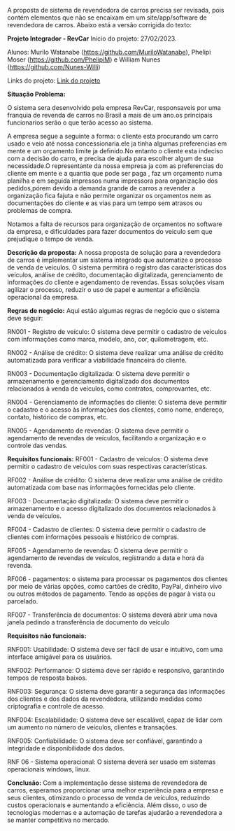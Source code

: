 A proposta de sistema de revendedora de carros precisa ser revisada, pois contém elementos que não se encaixam em um site/app/software de revendedora de carros. Abaixo está a versão corrigida do texto:

**Projeto Integrador - RevCar**
Início do projeto: 27/02/2023.

Alunos: Murilo Watanabe (https://github.com/MuriloWatanabe), Phelipi Moser (https://github.com/PhelipiM) e William Nunes (https://github.com/Nunes-Willi)

Links do projeto: 
[Link do projeto]()

**Situação Problema:**

O sistema sera desenvolvido pela empresa RevCar, responsaveis por uma franquia de revenda de carros no Brasil a mais de um ano.os principais funcionarios serão o que terão acesso ao sistema.

A empresa segue a seguinte a forma: o cliente esta procurando um carro usado e veio até nossa concessionaria.ele ja tinha algumas preferencias em mente e um orçamento limite ja definido.No entanto o cliente esta indeciso com a decisão do carro, e precisa de ajuda para escolher algum de sua necessidade.O representante da nossa empresa ja com as preferencias do cliente em mente e a quantia que pode ser paga , faz um orçamento numa planilha e em seguida impressos numa impressora para organização dos pedidos,pórem devido a demanda grande de carros a revender a organização fica fajuta e não permite organizar os orçamentos nem as documentações do cliente e as vias para um tempo sem atrasos ou problemas de compra.

Notamos a falta de recursos para organização de orçamentos no software da empresa, e dificuldades para fazer documentos do veiculo sem que prejudique o tempo de venda.

**Descrição da proposta:**
A nossa proposta de solução para a revendedora de carros é implementar um sistema integrado que automatize o processo de venda de veículos. O sistema permitirá o registro das características dos veículos, análise de crédito, documentação digitalizada, gerenciamento de informações do cliente e agendamento de revendas. Essas soluções visam agilizar o processo, reduzir o uso de papel e aumentar a eficiência operacional da empresa.

**Regras de negócio:**
Aqui estão algumas regras de negócio que o sistema deve seguir:

RN001 - Registro de veículo: O sistema deve permitir o cadastro de veículos com informações como marca, modelo, ano, cor, quilometragem, etc.

RN002 - Análise de crédito: O sistema deve realizar uma análise de crédito automatizada para verificar a viabilidade financeira do cliente.

RN003 - Documentação digitalizada: O sistema deve permitir o armazenamento e gerenciamento digitalizado dos documentos relacionados à venda de veículos, como contratos, comprovantes, etc.

RN004 - Gerenciamento de informações do cliente: O sistema deve permitir o cadastro e o acesso às informações dos clientes, como nome, endereço, contato, histórico de compras, etc.

RN005 - Agendamento de revendas: O sistema deve permitir o agendamento de revendas de veículos, facilitando a organização e o controle das vendas.

<!-- RN000 -  -->

**Requisitos funcionais:**
RF001 - Cadastro de veículos: O sistema deve permitir o cadastro de veículos com suas respectivas características.

RF002 - Análise de crédito: O sistema deve realizar uma análise de crédito automatizada com base nas informações fornecidas pelo cliente.

RF003 - Documentação digitalizada: O sistema deve permitir o armazenamento e o acesso digitalizado dos documentos relacionados à venda de veículos.

RF004 - Cadastro de clientes: O sistema deve permitir o cadastro de clientes com informações pessoais e histórico de compras.

RF005 - Agendamento de revendas: O sistema deve permitir o agendamento de revendas de veículos, registrando a data e hora da revenda.

RF006 - pagamentos: o sistema para processar os pagamentos dos clientes por meio de várias opções, como cartões de crédito, PayPal, dinheiro vivo ou outros métodos de pagamento. Tendo as opções de pagar à vista ou parcelado.

RF007 - Transferência de documentos: O sistema deverá abrir uma nova janela pedindo a transferência de documento do veículo

<!-- Essas são apenas algumas das funcionalidades que o sistema proposto pode ter. Mais detalhes e telas específicas serão.apresentados na etapa de especificação de requisitos. É importante ressaltar que o sistema deve ser intuitivo e fácil de usar, proporcionando uma experiência agradável tanto para os clientes quanto para os funcionários da revendedora. -->

**Requisitos não funcionais:**

RNF001: Usabilidade: O sistema deve ser fácil de usar e intuitivo, com uma interface amigável para os usuários.

RNF002: Performance: O sistema deve ser rápido e responsivo, garantindo tempos de resposta baixos.

RNF003: Segurança: O sistema deve garantir a segurança das informações dos clientes e dos dados da revendedora, utilizando medidas como criptografia e controle de acesso.

RNF004: Escalabilidade: O sistema deve ser escalável, capaz de lidar com um aumento no número de veículos, clientes e transações.

RNF005: Confiabilidade: O sistema deve ser confiável, garantindo a integridade e disponibilidade dos dados.

RNF 06 - Sistema operacional: O sistema deverá ser usado em sistemas operacionais windows, linux.

<!-- RNF 07 - Processador: É recomendado para o sistema no mínimo um processador Intel i3, similar ou superior a geração 7100, para que o servidor funcione em sua melhor performance. -->

**Conclusão:**
Com a implementação desse sistema de revendedora de carros, esperamos proporcionar uma melhor experiência para a empresa e seus clientes, otimizando o processo de venda de veículos, reduzindo custos operacionais e aumentando a eficiência. Além disso, o uso de tecnologias modernas e a automação de tarefas ajudarão a revendedora a se manter competitiva no mercado.
